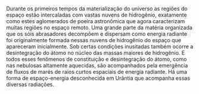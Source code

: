 ﻿Durante os primeiros tempos da materialização do universo as regiões do espaço estão intercaladas com vastas nuvens de hidrogênio, exatamente como estes aglomerados de poeira astronômica que agora caracterizam muitas regiões no espaço remoto. Uma grande parte da matéria organizada que os sóis abrasadores decompõem e dispersam como energia radiante foi originalmente formada nessas nuvens de hidrogênio do espaço que apareceram inicialmente. Sob certas condições inusitadas também ocorre a desintegração do átomo no núcleo das massas maiores de hidrogênio. E todos esses fenômenos de constituição e desintegração do átomo, como nas nebulosas altamente aquecidas, são acompanhados pela emergência de fluxos de marés de raios curtos espaciais de energia radiante. Há uma forma de espaço-energia desconhecida em Urântia que acompanha essas diversas radiações.